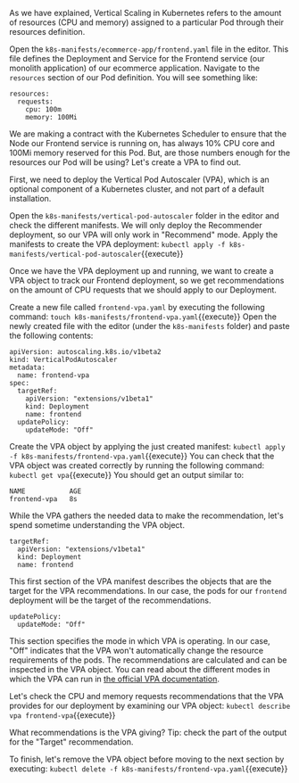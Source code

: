 As we have explained, Vertical Scaling in Kubernetes refers to the amount of resources (CPU and memory) assigned to a particular Pod through their resources definition.

Open the `k8s-manifests/ecommerce-app/frontend.yaml` file in the editor. This file defines the Deployment and Service for the Frontend service (our monolith application) of our ecommerce application. Navigate to the `resources` section of our Pod definition. You will see something like:

```
resources:
  requests:
    cpu: 100m
    memory: 100Mi
```

We are making a contract with the Kubernetes Scheduler to ensure that the Node our Frontend service is running on, has always 10% CPU core and 100Mi memory reserved for this Pod. But, are those numbers enough for the resources our Pod will be using? Let's create a VPA to find out.

First, we need to deploy the Vertical Pod Autoscaler (VPA), which is an optional component of a Kubernetes cluster, and not part of a default installation.

Open the `k8s-manifests/vertical-pod-autoscaler` folder in the editor and check the different manifests. We will only deploy the Recommender deployment, so our VPA will only work in "Recommend" mode. Apply the manifests to create the VPA deployment: `kubectl apply -f k8s-manifests/vertical-pod-autoscaler`{{execute}}

Once we have the VPA deployment up and running, we want to create a VPA object to track our Frontend deployment, so we get recommendations on the amount of CPU requests that we should apply to our Deployment.

Create a new file called `frontend-vpa.yaml` by executing the following command: `touch k8s-manifests/frontend-vpa.yaml`{{execute}} Open the newly created file with the editor (under the `k8s-manifests` folder) and paste the following contents:

```
apiVersion: autoscaling.k8s.io/v1beta2
kind: VerticalPodAutoscaler
metadata:
  name: frontend-vpa
spec:
  targetRef:
    apiVersion: "extensions/v1beta1"
    kind: Deployment
    name: frontend
  updatePolicy:
    updateMode: "Off"
```

Create the VPA object by applying the just created manifest: `kubectl apply -f k8s-manifests/frontend-vpa.yaml`{{execute}} You can check that the VPA object was created correctly by running the following command: `kubectl get vpa`{{execute}} You should get an output similar to:

```
NAME           AGE
frontend-vpa   8s
```

While the VPA gathers the needed data to make the recommendation, let's spend sometime understanding the VPA object.

```
targetRef:
  apiVersion: "extensions/v1beta1"
  kind: Deployment
  name: frontend
```

This first section of the VPA manifest describes the objects that are the target for the VPA recommendations. In our case, the pods for our `frontend` deployment will be the target of the recommendations.

```
updatePolicy:
  updateMode: "Off"
```

This section specifies the mode in which VPA is operating. In our case, "Off" indicates that the VPA won't automatically change the resource requirements of the pods. The recommendations are calculated and can be inspected in the VPA object. You can read about the different modes in which the VPA can run in [the official VPA documentation](https://github.com/kubernetes/autoscaler/tree/master/vertical-pod-autoscaler#quick-start).

Let's check the CPU and memory requests recommendations that the VPA provides for our deployment by examining our VPA object: `kubectl describe vpa frontend-vpa`{{execute}}

What recommendations is the VPA giving? Tip: check the part of the output for the "Target" recommendation.

To finish, let's remove the VPA object before moving to the next section by executing: `kubectl delete -f k8s-manifests/frontend-vpa.yaml`{{execute}}
